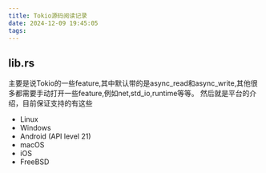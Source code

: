 ```yaml
---
title: Tokio源码阅读记录
date: 2024-12-09 19:45:05
tags: 
---
```


## lib.rs
主要是说Tokio的一些feature,其中默认带的是async_read和async_write,其他很多都需要手动打开一些feature,例如net,std_io,runtime等等。
然后就是平台的介绍，目前保证支持的有这些
- Linux
- Windows
- Android (API level 21)
- macOS
- iOS
- FreeBSD
